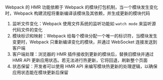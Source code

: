 Webpack 的 HMR 功能依赖于 Webpack 的模块打包机制，当一个模块发生变化时，Webpack 构建流程将重新编译该模块及其依赖，并生成更新的模块代码

1. 监听文件变化：Webpack 使用文件系统的监听功能如 `watch mode` 来监听源代码文件的变化
2. 模块标识和映射：Webpack 给每个模块分配一个唯一的标识符，当模块发生变更时，Webpack 只重新编译变化的模块，并通过 WebSocket 连接发送到客户端
3. 客户端处理：浏览器的 HMR 插件接收到更新的模块后，替换旧模块并通过 HMR API 更新应用状态。若无法进行热更新，它将回退，刷新整个页面
4. 状态保留：开发者可以使用 HMR API 来编写模块热更新的处理逻辑，以确保应用状态能在模块更新后保留
